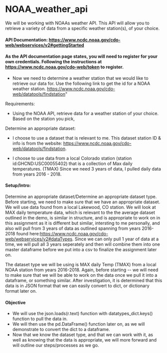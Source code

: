 # NOAA_weather_api
We will be working with NOAAs weather API. This API will allow you to retrieve a variety of data from a specific weather station(s), of your choice.

#### API Documentation: https://www.ncdc.noaa.gov/cdo-web/webservices/v2#gettingStarted

#### **As the API documentation page states, you will need to register for your own credentials.** Following the instructions at https://www.ncdc.noaa.gov/cdo-web/token to register.
- Now we need to determine a weather station that we would like to retrieve our data for. Use the following link to get the id for a NOAA weather station. https://www.ncdc.noaa.gov/cdo-web/datatools/findstation"

Requirements:
- Using the NOAA API, retrieve data for a weather station of your choice. Based on the station you pick,

Determine an appropriate dataset:
- I choose to use a dataset that is relevant to me. This dataset station ID & info is from the website: https://www.ncdc.noaa.gov/cdo-web/datatools/findstation.

- I choose to use data from a local Colorado station (station id:GHCND:USC00055402) that is a collection of Max daily temperatures. (TMAX) Since we need 3 years of data, I pulled daily data from years 2016 - 2018.

#### Setup/Intro:
Determine an appropriate dataset/Determine an appropriate dataset type. Before starting, we need to make sure that we have an appropriate dataset. We will use data found from a local Lakewood, CO station. We will look at MAX daily temperature data, which is relevant to the the average dataset outlined in the demo, is similar in structure, and is appropriate to work on in this assignment as it is different but similar, intersting to me personally, and also will pull from 3 years of data as outlined spanning from years 2016-2018 found here:https://www.ncdc.noaa.gov/cdo-web/webservices/v2#dataTypes. Since we can only pull 1 year of data at a time, we will pull all 3 years seperately and then will combine them into one master dataframe before we put into a csv to finalize the assignment later on.

The dataset type we will be using is MAX daily Temp (TMAX) from a local NOAA station from years 2016-2018. Again, before starting -- we will need to make sure that we will be able to work on the data once we pull it into a dataframe, or something similar. After investigation, it is determined that this data is in JSON format that we can easily convert to dict, or dictionary format later on. 
#### Objective
- We will use the json.loads(r.text) function with datatypes_dict.keys() function to pull the data in. 
- We will then use the pd.DataFrame() function later on, as we will demonstrate to convert the dict to a dataframe. 
- Now that we know the dataset type, and that we can work with it, as well as knowing that the data is appropriate, we will more forward and will outline our steps/processes as we go.
